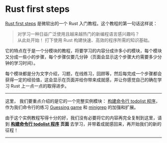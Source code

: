 # Rust first steps

[Rust first steps][1] 是微软出的一个 Rust 入门教程。这个教程的第一句话这样说：

> 对学习一种日益广泛使用且越来越热门的新编程语言感兴趣吗？  
> 从此处开始！ 打下使用 Rust 构建快速、高效的程序所需的知识基础。

它的特点在于是一个分模块的教程，将要学习的内容分成许多小的模块，每个模块又分成一些小的步骤，每个步骤仅要几分钟（页面会显示这个步骤大约需要多少分钟的学习时间）。

每个模块都是分为文字介绍，习题，在线练习，回顾等，然后每完成一个步骤都会获得一定的经验值，这会显示在页面并给你带来成就感，并让你感觉自己的确在学习 Rust 上一点一点的取得进步。

---

这里， 我们要重点介绍的是它的一个完整实例模块： [构建命令行 todolist 程序](https://docs.microsoft.com/zh-cn/learn/modules/rust-create-command-line-program/)， 作为我们命令行的练习 [Guessing game](./guessgame/index.html) 和 [minigrep](./minigrep/index.html) 的加强和扩展。

由于这个实例教程写得十分的好，我们没有必要将它的内容再完全复制到这里，请到 <strong> [构建命令行 todolist 程序](https://docs.microsoft.com/zh-cn/learn/modules/rust-create-command-line-program/) 页面 </strong>去学习，并带着成就感回来，再开始我们的新的征程！

--- 

[1]: https://docs.microsoft.com/zh-cn/learn/paths/rust-first-steps/    "微软 Take your first steps of Rust"
